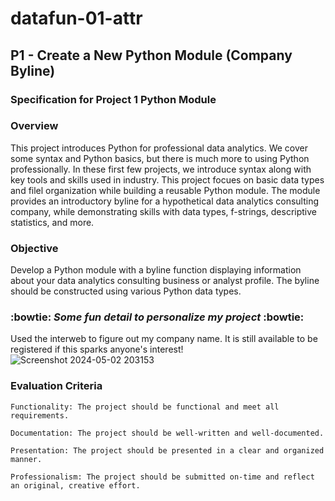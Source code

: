 # datafun-01-attr
## P1 - Create a New Python Module (Company Byline)

### Specification for Project 1 Python Module

### Overview

This project introduces Python for professional data analytics. We cover some syntax and Python basics, but there is much more to using Python professionally. In these first few projects, we introduce syntax along with key tools and skills used in industry. This project focues on basic data types and filel organization while building a reusable Python module. The module provides an introductory byline for a hypothetical data analytics consulting company, while demonstrating skills with data types, f-strings, descriptive statistics, and more.

### Objective

Develop a Python module with a byline function displaying information about your data analytics consulting business or analyst profile. The byline should be constructed using various Python data types.

### :bowtie: _Some fun detail to personalize my project_ :bowtie:

Used the interweb to figure out my company name. It is still available to be registered if this sparks anyone's interest!
![Screenshot 2024-05-02 203153](https://github.com/Bdowdle4/datafun-01-attr/assets/162188958/6229a0dd-c9bb-46f8-a108-2a7c8b7fa2b1)

### Evaluation Criteria
```
Functionality: The project should be functional and meet all requirements.

Documentation: The project should be well-written and well-documented.

Presentation: The project should be presented in a clear and organized manner.

Professionalism: The project should be submitted on-time and reflect an original, creative effort.
```
